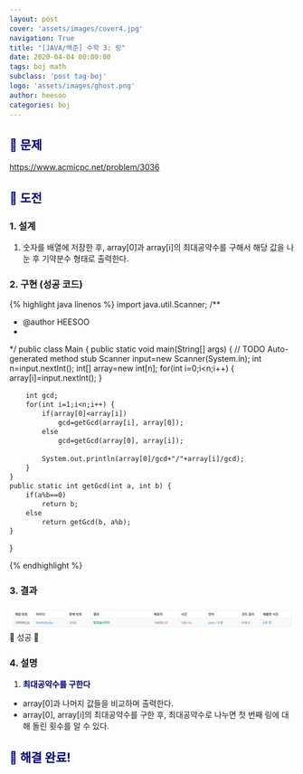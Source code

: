 ```yaml
---
layout: post
cover: 'assets/images/cover4.jpg'
navigation: True
title: "[JAVA/백준] 수학 3: 링"
date: 2020-04-04 00:00:00
tags: boj math
subclass: 'post tag-boj'
logo: 'assets/images/ghost.png'
author: heesoo
categories: boj
---
```

## <span style="color:navy">👀 문제</span>
<https://www.acmicpc.net/problem/3036>

## <span style="color:navy">👊 도전</span>

### 1. 설계
1. 숫자를 배열에 저장한 후, array[0]과 array[i]의 최대공약수를 구해서 해당 값을 나눈 후 기약분수 형태로 출력한다.

### 2. 구현 (성공 코드)
{% highlight java linenos %}
import java.util.Scanner;
/**
 * @author HEESOO
 *
 */
public class Main {
	public static void main(String[] args) {
		// TODO Auto-generated method stub
		Scanner input=new Scanner(System.in);
		int n=input.nextInt();
		int[] array=new int[n];
		for(int i=0;i<n;i++) {
			array[i]=input.nextInt();
		}
		
		int gcd;
		for(int i=1;i<n;i++) {
			if(array[0]<array[i])
				gcd=getGcd(array[i], array[0]);
			else
				gcd=getGcd(array[0], array[i]);
			
			System.out.println(array[0]/gcd+"/"+array[i]/gcd);
		}
	}
	public static int getGcd(int a, int b) {
		if(a%b==0)
			return b;
		else
			return getGcd(b, a%b);
	}
}

 {% endhighlight %}

### 3. 결과
![실행결과](./assets/images/200404_2.PNG)
🤟 성공 🤟 

### 4. 설명
1. **<span style="color:navy">최대공약수를 구한다</span>**
- array[0]과 나머지 값들을 비교하며 출력한다.
- array[0], array[i]의 최대공약수를 구한 후, 최대공약수로 나누면 첫 번째 링에 대해 돌린 횟수를 알 수 있다.

## <span style="color:navy">👏 해결 완료!</span>
